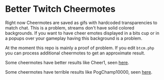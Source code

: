 # Better Twitch Cheermotes
Right now Cheermotes are saved as gifs with hardcoded transparencies to match chat. This is a problem, streams don't have solid colored backgrounds. If you want to have cheer emotes displayed in a bits cup or in a popups over your gameplay having this background is a problem.

At the moment this repo is mainly a proof of problem. If you edit `btcm.php` you can process additional cheermotes to get an approximate result.

Some cheermotes have better results like Cheer1, seen [here](https://zeekdageek.github.io/bettertwitchcheermotes/cheer1.html).

Some cheermotes have terrible results like PogChamp10000, seen [here](https://zeekdageek.github.io/bettertwitchcheermotes/pogchamp10000.html).
